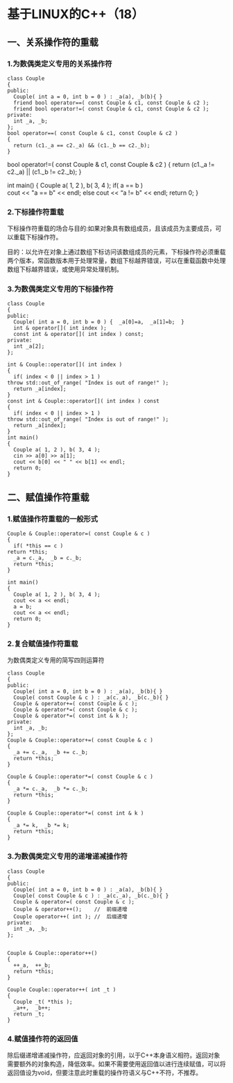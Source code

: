 # 基于LINUX的C++（18）
## 一、关系操作符的重载
### 1.为数偶类定义专用的关系操作符
    class Couple
    {
    public:
      Couple( int a = 0, int b = 0 ) : _a(a), _b(b){ }
      friend bool operator==( const Couple & c1, const Couple & c2 );
      friend bool operator!=( const Couple & c1, const Couple & c2 );
    private:
      int _a, _b;
    };
    bool operator==( const Couple & c1, const Couple & c2 )
    {
      return (c1._a == c2._a) && (c1._b == c2._b);
    }


bool operator!=( const Couple & c1, const Couple & c2 )
{
  return (c1._a != c2._a) || (c1._b != c2._b);
}

int main()
{
  Couple a( 1, 2 ), b( 3, 4 );
  if( a == b )  
cout << "a == b" << endl;
  else
cout << “a != b" << endl;
  return 0;
}

### 2.下标操作符重载

下标操作符重载的场合与目的:如果对象具有数组成员，且该成员为主要成员，可以重载下标操作符。

目的：以允许在对象上通过数组下标访问该数组成员的元素，下标操作符必须重载两个版本，常函数版本用于处理常量，数组下标越界错误，可以在重载函数中处理数组下标越界错误，或使用异常处理机制。

### 3.为数偶类定义专用的下标操作符
    class Couple
    {
    public:
      Couple( int a = 0, int b = 0 ) {  _a[0]=a,  _a[1]=b;  }
      int & operator[]( int index );
      const int & operator[]( int index ) const;
    private:
      int _a[2];
    };
    
    int & Couple::operator[]( int index )
    {
      if( index < 0 || index > 1 )
    throw std::out_of_range( "Index is out of range!" );
      return _a[index];
    }
    const int & Couple::operator[]( int index ) const
    {
      if( index < 0 || index > 1 )
    throw std::out_of_range( "Index is out of range!" );
      return _a[index];
    }
    int main()
    {
      Couple a( 1, 2 ), b( 3, 4 );
      cin >> a[0] >> a[1];
      cout << b[0] << " " << b[1] << endl;
      return 0;
    }

## 二、赋值操作符重载
### 1.赋值操作符重载的一般形式

    Couple & Couple::operator=( const Couple & c )
    {
      if( *this == c ) 
    return *this;
      _a = c._a,  _b = c._b;
      return *this;
    }
    
    int main()
    {
      Couple a( 1, 2 ), b( 3, 4 );
      cout << a << endl;
      a = b; 
      cout << a << endl;
      return 0;
    }
    
### 2.复合赋值操作符重载
为数偶类定义专用的简写四则运算符

    class Couple
    {
    public:
      Couple( int a = 0, int b = 0 ) : _a(a), _b(b){ }
      Couple( const Couple & c ) : _a(c._a), _b(c._b){ }
      Couple & operator+=( const Couple & c );
      Couple & operator*=( const Couple & c );
      Couple & operator*=( const int & k );
    private:
      int _a, _b;
    };
    Couple & Couple::operator+=( const Couple & c )
    {
      _a += c._a,  _b += c._b;
      return *this;
    }

    Couple & Couple::operator*=( const Couple & c )
    {
      _a *= c._a,  _b *= c._b;
      return *this;
    }
    
    Couple & Couple::operator*=( const int & k )
    {
      _a *= k,  _b *= k;
      return *this;
    }

### 3.为数偶类定义专用的递增递减操作符
    class Couple
    {
    public:
      Couple( int a = 0, int b = 0 ) : _a(a), _b(b){ }
      Couple( const Couple & c ) : _a(c._a), _b(c._b){ }
      Couple & operator=( const Couple & c );
      Couple & operator++();	//  前缀递增
      Couple operator++( int );	//  后缀递增
    private:
      int _a, _b;
    };


    Couple & Couple::operator++()
    {
      ++_a,  ++_b;
      return *this;
    }
    
    Couple Couple::operator++( int _t )
    {  
      Couple _t( *this );
      _a++,  _b++;
      return _t;
    }
    
### 4.赋值操作符的返回值
除后缀递增递减操作符，应返回对象的引用，以于C++本身语义相符。返回对象需要额外的对象构造，降低效率。如果不需要使用返回值以进行连续赋值，可以将返回值设为void，但要注意此时重载的操作符语义与C++不符，不推荐。



